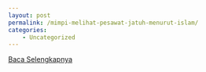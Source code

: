 ```yaml
---
layout: post
permalink: /mimpi-melihat-pesawat-jatuh-menurut-islam/
categories:
    - Uncategorized
---
```


[Baca Selengkapnya](/06)